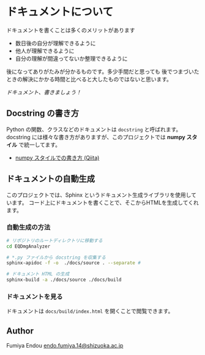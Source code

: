 # ドキュメントについて

ドキュメントを書くことは多くのメリットがあります
- 数日後の自分が理解できるように
- 他人が理解できるように
- 自分の理解が間違ってないか整理できるように

後になってありがたみが分かるものです。多少手間だと思っても
後でつまづいたときの解決にかかる時間と比べると大したものではないと思います。

*ドキュメント、書きましょう！*


## Docstring の書き方
Python の関数、クラスなどのドキュメントは `docstring` と呼ばれます。
docstring には様々な書き方がありますが、このプロジェクトでは **numpy スタイル** で統一してます。

- [numpy スタイルでの書き方 (Qiita)](https://qiita.com/simonritchie/items/49e0813508cad4876b5a#numpy%E3%82%B9%E3%82%BF%E3%82%A4%E3%83%AB%E3%81%A7%E3%81%AE%E6%9B%B8%E3%81%8D%E6%96%B9)


## ドキュメントの自動生成

このプロジェクトでは、Sphinx というドキュメント生成ライブラリを使用しています。
コード上にドキュメントを書くことで、そこからHTMLを生成してくれます。

### 自動生成の方法
```bash
# リポジトリのルートディレクトリに移動する
cd EQDmgAnalyzer

# *.py ファイルから docstring を収集する  
sphinx-apidoc -f -o  ./docs/source . --separate #

# ドキュメント HTML の生成
sphinx-build -a ./docs/source ./docs/build         
```

### ドキュメントを見る
ドキュメントは `docs/build/index.html` を開くことで閲覧できます。


## Author

Fumiya Endou <endo.fumiya.14@shizuoka.ac.jp>
